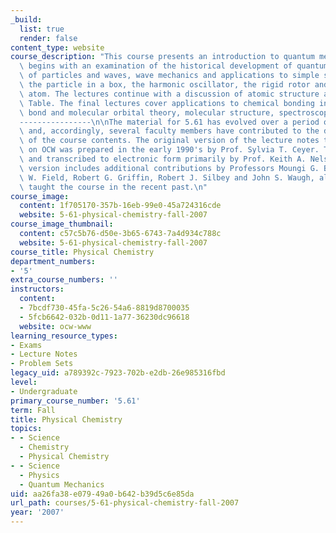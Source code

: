 ```yaml
---
_build:
  list: true
  render: false
content_type: website
course_description: "This course presents an introduction to quantum mechanics. It\
  \ begins with an examination of the historical development of quantum theory, properties\
  \ of particles and waves, wave mechanics and applications to simple systems \u2014\
  \ the particle in a box, the harmonic oscillator, the rigid rotor and the hydrogen\
  \ atom. The lectures continue with a discussion of atomic structure and the Periodic\
  \ Table. The final lectures cover applications to chemical bonding including valence\
  \ bond and molecular orbital theory, molecular structure, spectroscopy.\n\nAcknowledgements\n\
  ----------------\n\nThe material for 5.61 has evolved over a period of many years,\
  \ and, accordingly, several faculty members have contributed to the development\
  \ of the course contents. The original version of the lecture notes that are available\
  \ on OCW was prepared in the early 1990's by Prof. Sylvia T. Ceyer. These were revised\
  \ and transcribed to electronic form primarily by Prof. Keith A. Nelson. The current\
  \ version includes additional contributions by Professors Moungi G. Bawendi, Robert\
  \ W. Field, Robert G. Griffin, Robert J. Silbey and John S. Waugh, all of whom have\
  \ taught the course in the recent past.\n"
course_image:
  content: 1f705170-357b-16eb-99e0-45a724316cde
  website: 5-61-physical-chemistry-fall-2007
course_image_thumbnail:
  content: c57c5b76-d50e-3b65-6743-7a4d934c788c
  website: 5-61-physical-chemistry-fall-2007
course_title: Physical Chemistry
department_numbers:
- '5'
extra_course_numbers: ''
instructors:
  content:
  - 7bcdf730-45fa-5c26-54a6-8819d8700035
  - 5fcb6642-032b-0d11-1a77-36230dc96618
  website: ocw-www
learning_resource_types:
- Exams
- Lecture Notes
- Problem Sets
legacy_uid: a789392c-7923-702b-e2db-26e985316fbd
level:
- Undergraduate
primary_course_number: '5.61'
term: Fall
title: Physical Chemistry
topics:
- - Science
  - Chemistry
  - Physical Chemistry
- - Science
  - Physics
  - Quantum Mechanics
uid: aa26fa38-e079-49a0-b642-b39d5c6e85da
url_path: courses/5-61-physical-chemistry-fall-2007
year: '2007'
---
```

